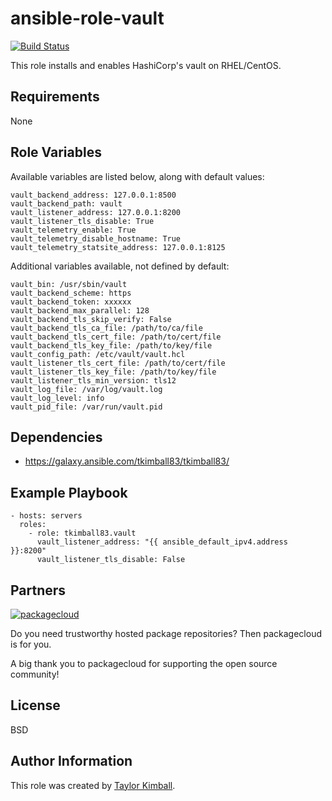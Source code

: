 # ansible-role-vault

[![Build Status](https://travis-ci.org/tkimball83/ansible-role-vault.svg?branch=master)](https://travis-ci.org/tkimball83/ansible-role-vault)

This role installs and enables HashiCorp's vault on RHEL/CentOS.

## Requirements

None

## Role Variables

Available variables are listed below, along with default values:

    vault_backend_address: 127.0.0.1:8500
    vault_backend_path: vault
    vault_listener_address: 127.0.0.1:8200
    vault_listener_tls_disable: True
    vault_telemetry_enable: True
    vault_telemetry_disable_hostname: True
    vault_telemetry_statsite_address: 127.0.0.1:8125

Additional variables available, not defined by default:

    vault_bin: /usr/sbin/vault
    vault_backend_scheme: https
    vault_backend_token: xxxxxx
    vault_backend_max_parallel: 128
    vault_backend_tls_skip_verify: False
    vault_backend_tls_ca_file: /path/to/ca/file
    vault_backend_tls_cert_file: /path/to/cert/file
    vault_backend_tls_key_file: /path/to/key/file
    vault_config_path: /etc/vault/vault.hcl
    vault_listener_tls_cert_file: /path/to/cert/file
    vault_listener_tls_key_file: /path/to/key/file
    vault_listener_tls_min_version: tls12
    vault_log_file: /var/log/vault.log
    vault_log_level: info
    vault_pid_file: /var/run/vault.pid

## Dependencies

 * https://galaxy.ansible.com/tkimball83/tkimball83/

## Example Playbook

    - hosts: servers
      roles:
        - role: tkimball83.vault
          vault_listener_address: "{{ ansible_default_ipv4.address }}:8200"
          vault_listener_tls_disable: False

## Partners

[![packagecloud](http://dka575ofm4ao0.cloudfront.net/pages-transactional_logos/retina/10543/gKme3F4XRaC5EyKJzKsA)](https://packagecloud.io)

Do you need trustworthy hosted package repositories?  Then packagecloud is for you.

A big thank you to packagecloud for supporting the open source community!
         
## License

BSD

## Author Information

This role was created by [Taylor Kimball](http://www.linuxhq.org).
